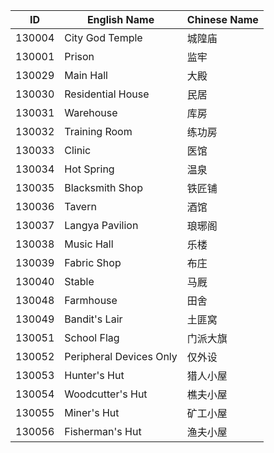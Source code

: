 
| ID     | English Name           | Chinese Name |
|--------|------------------------|--------------|
| 130004 | City God Temple        | 城隍庙       |
| 130001 | Prison                 | 监牢         |
| 130029 | Main Hall              | 大殿         |
| 130030 | Residential House      | 民居         |
| 130031 | Warehouse              | 库房         |
| 130032 | Training Room          | 练功房       |
| 130033 | Clinic                 | 医馆         |
| 130034 | Hot Spring             | 温泉         |
| 130035 | Blacksmith Shop        | 铁匠铺       |
| 130036 | Tavern                 | 酒馆         |
| 130037 | Langya Pavilion        | 琅琊阁       |
| 130038 | Music Hall             | 乐楼         |
| 130039 | Fabric Shop            | 布庄         |
| 130040 | Stable                 | 马厩         |
| 130048 | Farmhouse              | 田舍         |
| 130049 | Bandit's Lair          | 土匪窝       |
| 130051 | School Flag            | 门派大旗     |
| 130052 | Peripheral Devices Only| 仅外设       |
| 130053 | Hunter's Hut           | 猎人小屋     |
| 130054 | Woodcutter's Hut       | 樵夫小屋     |
| 130055 | Miner's Hut            | 矿工小屋     |
| 130056 | Fisherman's Hut        | 渔夫小屋     |
